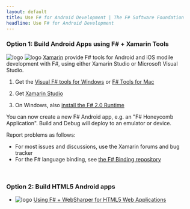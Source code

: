 ```yaml
---
layout: default
title: Use F# for Android Development | The F# Software Foundation
headline: Use F# for Android Development
---
```


### Option 1: Build Android Apps using F# + Xamarin Tools 

![logo](/images/thumbs/xamarin-studio.png)&nbsp;![logo](/images/thumbs/vstudio.png)&nbsp;[Xamarin](http://xamarin.com) provide F# tools for  Android and iOS modile development with F#, using either Xamarin Studio or Microsoft Visual Studio.

1. Get the [Visual F# tools for Windows](/use/windows) or [F# Tools for Mac](/use/mac)

2. Get [Xamarin Studio](http://xamarin.com/download)


6. On Windows, also [install the F# 2.0 Runtime](http://www.microsoft.com/en-us/download/details.aspx?id=13450)

You can now create a new F# Android app, e.g. an "F# Honeycomb Application". Build and Debug will deploy to an emulator or device.

Report problems as follows:

* For most issues and discussions, use the Xamarin forums and bug tracker
* For the F# language binding, see [the F# Binding repository](http://github.com/fsharp/fsharpbinding)

<br />

### Option 2: Build HTML5 Android apps 

* ![logo](/images/thumbs/WebSharper.png)&nbsp;[Using F# + WebSharper for HTML5 Web Applications](/use/html5)
